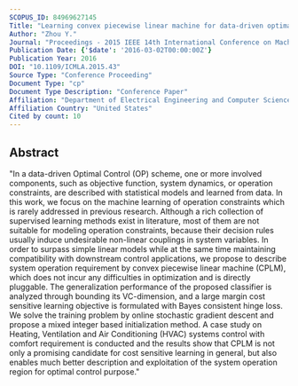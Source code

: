 ```yaml
---
SCOPUS_ID: 84969627145
Title: "Learning convex piecewise linear machine for data-driven optimal control"
Author: "Zhou Y."
Journal: "Proceedings - 2015 IEEE 14th International Conference on Machine Learning and Applications, ICMLA 2015"
Publication Date: {'$date': '2016-03-02T00:00:00Z'}
Publication Year: 2016
DOI: "10.1109/ICMLA.2015.43"
Source Type: "Conference Proceeding"
Document Type: "cp"
Document Type Description: "Conference Paper"
Affiliation: "Department of Electrical Engineering and Computer Sciences"
Affiliation Country: "United States"
Cited by count: 10
---
```


## Abstract
"In a data-driven Optimal Control (OP) scheme, one or more involved components, such as objective function, system dynamics, or operation constraints, are described with statistical models and learned from data. In this work, we focus on the machine learning of operation constraints which is rarely addressed in previous research. Although a rich collection of supervised learning methods exist in literature, most of them are not suitable for modeling operation constraints, because their decision rules usually induce undesirable non-linear couplings in system variables. In order to surpass simple linear models while at the same time maintaining compatibility with downstream control applications, we propose to describe system operation requirement by convex piecewise linear machine (CPLM), which does not incur any difficulties in optimization and is directly pluggable. The generalization performance of the proposed classifier is analyzed through bounding its VC-dimension, and a large margin cost sensitive learning objective is formulated with Bayes consistent hinge loss. We solve the training problem by online stochastic gradient descent and propose a mixed integer based initialization method. A case study on Heating, Ventilation and Air Conditioning (HVAC) systems control with comfort requirement is conducted and the results show that CPLM is not only a promising candidate for cost sensitive learning in general, but also enables much better description and exploitation of the system operation region for optimal control purpose."
